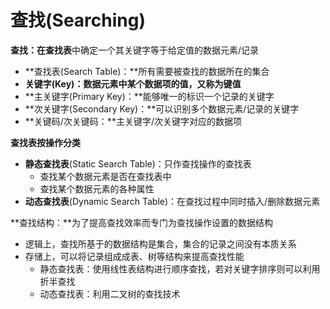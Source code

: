 # 查找\(Searching\)

**查找：**在**查找表**中确定一个其关键字等于给定值的数据元素/记录

* **查找表\(Search Table\)：**所有需要被查找的数据所在的集合
* **关键字\(Key\)：**数据元素中某个数据项的值，又称为**键值**
* **主关键字\(Primary Key\)：**能够唯一的标识一个记录的关键字
* **次关键字\(Secondary Key\)：**可以识别多个数据元素/记录的关键字
* **关键码/次关键码：**主关键字/次关键字对应的数据项

**查找表按操作分类**

* **静态查找表**\(Static Search Table\)：只作查找操作的查找表
  * 查找某个数据元素是否在查找表中
  * 查找某个数据元素的各种属性
* **动态查找表**\(Dynamic Search Table\)：在查找过程中同时插入/删除数据元素

**查找结构：**为了提高查找效率而专门为查找操作设置的数据结构

* 逻辑上，查找所基于的数据结构是集合，集合的记录之间没有本质关系
* 存储上，可以将记录组成成表、树等结构来提高查找性能
  * 静态查找表：使用线性表结构进行顺序查找，若对关键字排序则可以利用折半查找
  * 动态查找表：利用二叉树的查找技术



